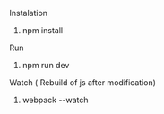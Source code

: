 Instalation 

1. npm install


Run 
1. npm run dev


Watch ( Rebuild of js after modification)

1. webpack --watch